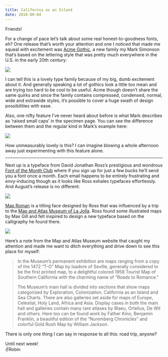 ```yaml
---
title: California as an Island
date: 2018-08-04
---
```


Friends!

For a change of pace let’s talk about some real honest-to-goodness fonts, eh? One release that’s worth your attention and one I noticed that made me squeal with excitement was [Acme Gothic](https://www.marksimonson.com/fonts/view/acme-gothic), a new family my Mark Simonson that’s based on the lettering style that was pretty much everywhere in the U.S. in the early 20th century:

![](https://buttondown.s3.us-west-2.amazonaws.com/images/741b23a7-bb9d-4a6d-ae5f-dc5b2ce4f3d8.gif)

I can tell this is a lovely type family because of my big, dumb excitement about it. And generally speaking a lot of gothics look a little too mean and are trying too hard to be cool to be useful. Acme though doesn’t share the same quirks and since the family contains compressed, condensed, normal, wide and extrawide styles, it’s possible to cover a huge swath of design possibilities with ease.

Also, one nifty feature I’ve never heard about before is what Mark describes as ‘raised small caps’ in the specimen page. You can see the difference between them and the regular kind in Mark’s example here:

![](https://buttondown.s3.us-west-2.amazonaws.com/images/8fdfc124-de56-44aa-8b13-41415773e17c.png)

How unmeasurably lovely is this? I can imagine blowing a whole afternoon away just experimenting with this feature alone.

---

Next up is a typeface from David Jonathan Ross’s prestigious and wondrous [Font of the Month Club](https://fontofthemonth.club/) where if you sign up for just a few bucks he’ll send you a font once a month. Each email happens to be entirely frustrating and envy-inducing though as it looks like Ross exhales typefaces effortlessly. And August’s release is no different:

![](https://buttondown.s3.us-west-2.amazonaws.com/images/8b2997d1-e408-4218-bcd6-37221978c8e2.png)

[Map Roman](https://djr.com/map-roman/map-roman-djr-specimen.pdf) is a titling face designed by Ross that was influenced by a trip to the [Map and Atlas Museum of La Jolla](http://www.lajollamapmuseum.org/). Ross found some illustrated maps by Max Gill and felt inspired to design a new typeface based on the calligraphy he found there.

![](https://buttondown.s3.us-west-2.amazonaws.com/images/1aaa6dda-7041-4893-83b0-059e54d3d652.png)

Here’s a note from the Map and Atlas Museum website that caught my attention and made me want to ditch everything and drive down to see this place for myself:

> In the Museum’s permanent exhibition are maps ranging from a copy of the 1472 “T-O” Map by Isadore of Seville, generally considered to be the first printed map, to a delightful colored 1958 Tourist Map of Southern California with the charming name of “Roads to Romance."
>
> The Museum’s main hall is divided into sections that show maps categorized by Exploration, Colonization, California as an Island and Sea Charts. There are also galleries set aside for maps of Europe, Celestial, Holy Land, Africa and Asia. Display cases in both the main hall and galleries contain many rare atlases by Blaeu, Ortelius, De Wit and others. Here too can be found work by Father Kino, Benjamin Franklin, a beautiful edition of the “Nuremberg Chronicles” and colorful Gold Rush Map by William Jackson.

There is only one thing I can say in response to all this: road trip, anyone?

Until next week!
<br> ✌️Robin
